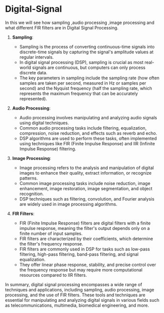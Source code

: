 # Digital-Signal
In this we will see how sampling ,audio processing ,image processing and what different FIR filters are in Digital Signal Processing.

1. **Sampling**:
   - Sampling is the process of converting continuous-time signals into discrete-time signals by capturing the signal's amplitude values at regular intervals.
   - In digital signal processing (DSP), sampling is crucial as most real-world signals are continuous, but computers can only process discrete data.
   - The key parameters in sampling include the sampling rate (how often samples are taken per second, measured in Hz or samples per second) and the Nyquist frequency (half the sampling rate, which represents the maximum frequency that can be accurately represented).

2. **Audio Processing**:
   - Audio processing involves manipulating and analyzing audio signals using digital techniques.
   - Common audio processing tasks include filtering, equalization, compression, noise reduction, and effects such as reverb and echo.
   - DSP algorithms are used to perform these tasks, often implemented using techniques like FIR (Finite Impulse Response) and IIR (Infinite Impulse Response) filtering.

3. **Image Processing**:
   - Image processing refers to the analysis and manipulation of digital images to enhance their quality, extract information, or recognize patterns.
   - Common image processing tasks include noise reduction, image enhancement, image restoration, image segmentation, and object recognition.
   - DSP techniques such as filtering, convolution, and Fourier analysis are widely used in image processing algorithms.

4. **FIR Filters**:
   - FIR (Finite Impulse Response) filters are digital filters with a finite impulse response, meaning the filter's output depends only on a finite number of input samples.
   - FIR filters are characterized by their coefficients, which determine the filter's frequency response.
   - FIR filters are commonly used in DSP for tasks such as low-pass filtering, high-pass filtering, band-pass filtering, and signal equalization.
   - They offer linear phase response, stability, and precise control over the frequency response but may require more computational resources compared to IIR filters.

In summary, digital signal processing encompasses a wide range of techniques and applications, including sampling, audio processing, image processing, and the use of FIR filters. These tools and techniques are essential for manipulating and analyzing digital signals in various fields such as telecommunications, multimedia, biomedical engineering, and more.
